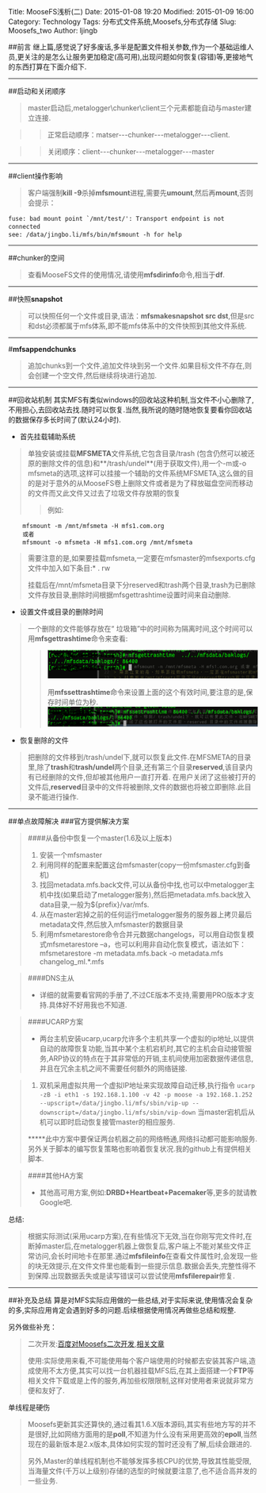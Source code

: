 Title: MooseFS浅析(二)
Date: 2015-01-08 19:20
Modified: 2015-01-09 16:00
Category: Technology 
Tags: 分布式文件系统,Moosefs,分布式存储
Slug: Moosefs_two
Author: ljingb

##前言
继上篇,感觉说了好多废话,多半是配置文件相关参数,作为一个基础运维人员,更关注的是怎么让服务更加稳定(高可用),出现问题如何恢复(容错)等,更接地气的东西打算在下面介绍下.

* * *

##启动和关闭顺序

> master启动后,metalogger\chunker\client三个元素都能自动与master建立连接.

> > 正常启动顺序：matser---chunker---metalogger---client.

> > 关闭顺序：client---chunker---metalogger---master

* * *

##client操作影响
> 客户端强制**kill -9**杀掉**mfsmount**进程,需要先**umount**,然后再**mount**,否则会提示：

```
fuse: bad mount point `/mnt/test/': Transport endpoint is not connected
see: /data/jingbo.li/mfs/bin/mfsmount -h for help
```

* * *

##chunker的空间

> 查看MooseFS文件的使用情况,请使用**mfsdirinfo**命令,相当于**df**.

* * *

##快照**snapshot**
> 可以快照任何一个文件或目录,语法：**mfsmakesnapshot src dst**,但是src和dst必须都属于mfs体系,即不能mfs体系中的文件快照到其他文件系统.

* * *

#**mfsappendchunks**
> 追加chunks到一个文件,追加文件块到另一个文件.如果目标文件不存在,则会创建一个空文件,然后继续将块进行追加.

* * *

##回收站机制
其实MFS有类似windows的回收站这种机制,当文件不小心删除了,不用担心,去回收站去找.随时可以恢复.当然,我所说的随时随地恢复要看你回收站的数据保存多长时间了(默认24小时).

* 首先挂载辅助系统
> 单独安装或挂载**MFSMETA**文件系统,它包含目录/trash (包含仍然可以被还原的删除文件的信息)和**/trash/undel**(用于获取文件),用一个-m或-o mfsmeta的选项,这样可以挂接一个辅助的文件系统MFSMETA,这么做的目的是对于意外的从MooseFS卷上删除文件或者是为了释放磁盘空间而移动的文件而又此文件又过去了垃圾文件存放期的恢复
> > 例如:

        mfsmount -m /mnt/mfsmeta -H mfs1.com.org
        或者
        mfsmount -o mfsmeta -H mfs1.com.org /mnt/mfsmeta
> 需要注意的是,如果要挂载mfsmeta,一定要在mfsmaster的mfsexports.cfg文件中加入如下条目:* . rw
>
> 挂载后在/mnt/mfsmeta目录下分reserved和trash两个目录,trash为已删除文件存放目录,删除时间根据mfsgettrashtime设置时间来自动删除.

* 设置文件或目录的删除时间
> 一个删除的文件能够存放在“ 垃圾箱”中的时间称为隔离时间,这个时间可以用**mfsgettrashtime**命令来查看:
> > ![mfsgettrashtime命令](/pictures/mfs_pic4.png)
> > 
> > 用**mfssettrashtime**命令来设置上面的这个有效时间,要注意的是,保存时间单位为秒.
> > ![mfssettrashtime命令](/pictures/mfs_pic5.png)

* 恢复删除的文件
> 把删除的文件移到/trash/undel下,就可以恢复此文件.在MFSMETA的目录里,除了**trash**和**trash/undel**两个目录,还有第三个目录**reserved**,该目录内有已经删除的文件,但却被其他用户一直打开着.
在用户关闭了这些被打开的文件后,**reserved**目录中的文件将被删除,文件的数据也将被立即删除.此目录不能进行操作.

* * *

##单点故障解决
###官方提供解决方案

> ####从备份中恢复一个master(1.6及以上版本)
> 1. 安装一个mfsmaster
> 2. 利用同样的配置来配置这台mfsmaster(copy一份mfsmaster.cfg到备机)
> 3. 找回metadata.mfs.back文件,可以从备份中找,也可以中metalogger主机中找(如果启动了metalogger服务),然后把metadata.mfs.back放入data目录,一般为${prefix}/var/mfs.
> 4. 从在master宕掉之前的任何运行metalogger服务的服务器上拷贝最后metadata文件,然后放入mfsmaster的数据目录
> 5. 利用mfsmetarestore命令合并元数据changelogs，可以用自动恢复模式mfsmetarestore –a，也可以利用非自动化恢复模式，语法如下：mfsmetarestore -m metadata.mfs.back -o metadata.mfs changelog_ml.*.mfs

> ####DNS主从
> * 详细的就需要看官网的手册了,不过CE版本不支持,需要用PRO版本才支持.具体好不好用我也不知道.

> ####UCARP方案
> * 两台主机安装ucarp,ucarp允许多个主机共享一个虚拟的ip地址,以提供自动的故障恢复功能,当其中某个主机宕机时,其它的主机会自动接管服务,ARP协议的特点在于其非常低的开销,主机间使用加密数据传递信息,并且在冗余主机之间不需要任何额外的网络链接.

> 1. 双机采用虚拟共用一个虚拟IP地址来实现故障自动迁移,执行指令
``
    ucarp -zB -i eth1 -s 192.168.1.100 -v 42 -p moose -a 192.168.1.252 --upscript=/data/jingbo.li/mfs/sbin/vip-up --downscript=/data/jingbo.li/mfs/sbin/vip-down
``
> 当master宕机后从机可以即时启动恢复接管master的相应服务.
>
> **\***此中方案中要保证两台机器之前的网络畅通,网络抖动都可能影响服务.另外关于脚本的编写恢复策略也影响着恢复状况.我的github上有提供相关脚本.

> ####其他HA方案
> * 其他高可用方案,例如:**DRBD+Heartbeat+Pacemaker**等,更多的就请教Google吧.

 总结:
> 根据实际测试(采用ucarp方案),在有些情况下无效,当在你刚写完文件时,在断掉master后,在metalogger机器上做恢复后,客户端上不能对某些文件正常访问,会长时间地卡在那里.通过**mfsfileinfo**在查看文件属性时,会发现一些的块无效提示,在文件文件里也能看到一些提示信息.数据会丢失,完整性得不到保障.出现数据丢失或是读写错误可以尝试使用**mfsfilerepair**修复.

* * *

##补充及总结
算是对MFS实际应用做的一些总结,对于实际来说,使用情况会复杂的多,实际应用肯定会遇到好多的问题.后续根据使用情况再做些总结和规整.

另外做些补充：
> 二次开发:[百度对Moosefs二次开发](https://github.com/ops-baidu/shadow-mfs),[相关文章](http://www.zhangxiaolong.org/archives/242.html)
>
> 使用:实际使用来看,不可能使用每个客户端使用的时候都去安装其客户端,造成使用不太方便,其实可以找一台机器挂载MFS后,在其上面搭建一个**FTP**等相关文件下载或是上传的服务,再加些权限限制,这样对使用者来说就非常方便和友好了.

单线程是硬伤
> Moosefs更新其实还算快的,通过看其1.6.X版本源码,其实有些地方写的并不是很好,比如网络方面用的是**poll**,不知道为什么没有采用更高效的**epoll**,当然现在的最新版本是2.x版本,具体如何实现的暂时还没有了解,后续会跟进的.
> 
> 另外,Master的单线程机制也不能够发挥多核CPU的优势,导致其性能受限,当海量文件(千万以上级别)存储的选型的时候就要注意了,也不适合高并发的一些业务.
